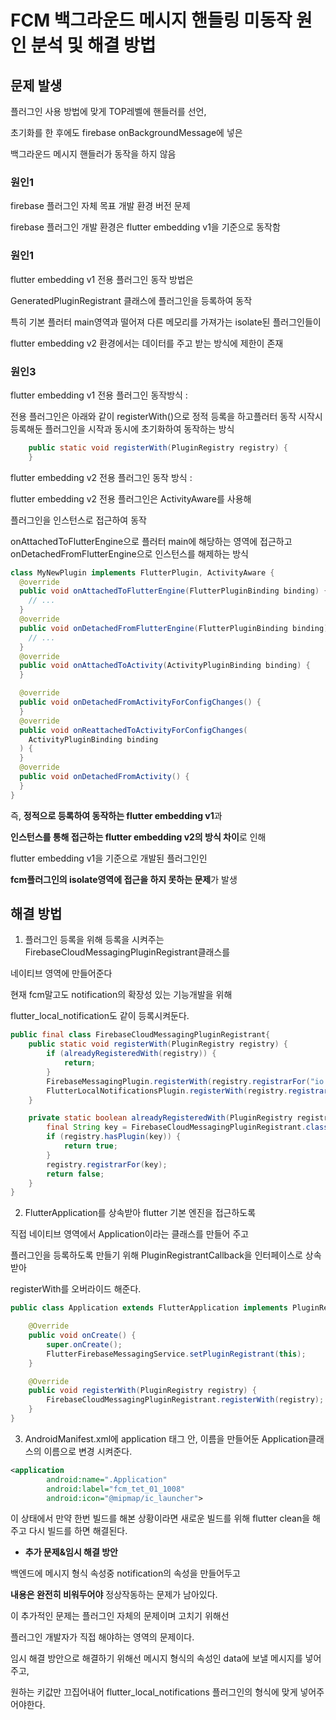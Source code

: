 # FCM 백그라운드 메시지 핸들링 미동작 원인 분석 및 해결 방법

## **문제 발생**

플러그인 사용 방법에 맞게 TOP레벨에 핸들러를 선언,

초기화를 한 후에도 firebase onBackgroundMessage에 넣은

백그라운드 메시지 핸들러가 동작을 하지 않음

### **원인1**

firebase 플러그인 자체 목표 개발 환경 버전 문제

firebase 플러그인 개발 환경은 flutter embedding v1을 기준으로 동작함

### **원인1**

flutter embedding v1 전용 플러그인 동작 방법은

GeneratedPluginRegistrant 클래스에 플러그인을 등록하여 동작

특히 기본 플러터 main영역과 떨어져 다른 메모리를 가져가는 isolate된 플러그인들이

flutter embedding v2 환경에서는 데이터를 주고 받는 방식에 제한이 존재

### **원인3**

flutter embedding v1 전용 플러그인 동작방식 :

전용 플러그인은 아래와 같이 registerWith()으로 정적 등록을 하고플러터 동작 시작시 등록해둔 플러그인을 시작과 동시에 초기화하여 동작하는 방식

```java
    public static void registerWith(PluginRegistry registry) {
    }

```

flutter embedding v2 전용 플러그인 동작 방식 :

flutter embedding v2 전용 플러그인은 ActivityAware를 사용해

플러그인을 인스턴스로 접근하여 동작

onAttachedToFlutterEngine으로 플러터 main에 해당하는 영역에 접근하고 onDetachedFromFlutterEngine으로 인스턴스를 해제하는 방식

```java
class MyNewPlugin implements FlutterPlugin, ActivityAware {
  @override
  public void onAttachedToFlutterEngine(FlutterPluginBinding binding) {
    // ...
  }
  @override
  public void onDetachedFromFlutterEngine(FlutterPluginBinding binding) {
    // ...
  }
  @override
  public void onAttachedToActivity(ActivityPluginBinding binding) {
  }

  @override
  public void onDetachedFromActivityForConfigChanges() {
  }
  @override
  public void onReattachedToActivityForConfigChanges(
    ActivityPluginBinding binding
  ) {
  }
  @override
  public void onDetachedFromActivity() {
  }
}

```

즉, **정적으로 등록하여 동작하는 flutter embedding v1**과

**인스턴스를 통해 접근하는 flutter embedding v2의 방식 차이**로 인해

flutter embedding v1을 기준으로 개발된 플러그인인

**fcm플러그인의 isolate영역에 접근을 하지 못하는 문제**가 발생

## **해결 방법**

1) 플러그인 등록을 위해 등록을 시켜주는 FirebaseCloudMessagingPluginRegistrant클래스를

네이티브 영역에 만들어준다

현재 fcm말고도 notification의 확장성 있는 기능개발을 위해

flutter_local_notification도 같이 등록시켜둔다.

```java
public final class FirebaseCloudMessagingPluginRegistrant{
    public static void registerWith(PluginRegistry registry) {
        if (alreadyRegisteredWith(registry)) {
            return;
        }
        FirebaseMessagingPlugin.registerWith(registry.registrarFor("io.flutter.plugins.firebasemessaging.FirebaseMessagingPlugin"));
        FlutterLocalNotificationsPlugin.registerWith(registry.registrarFor("com.dexterous.flutterlocalnotifications.FlutterLocalNotificationsPlugin"));
    }

    private static boolean alreadyRegisteredWith(PluginRegistry registry) {
        final String key = FirebaseCloudMessagingPluginRegistrant.class.getCanonicalName();
        if (registry.hasPlugin(key)) {
            return true;
        }
        registry.registrarFor(key);
        return false;
    }
}

```

2) FlutterApplication를 상속받아 flutter 기본 엔진을 접근하도록

직접 네이티브 영역에서 Application이라는 클래스를 만들어 주고

플러그인을 등록하도록 만들기 위해 PluginRegistrantCallback을 인터페이스로 상속받아

registerWith를 오버라이드 해준다.

```java
public class Application extends FlutterApplication implements PluginRegistrantCallback {

    @Override
    public void onCreate() {
        super.onCreate();
        FlutterFirebaseMessagingService.setPluginRegistrant(this);
    }

    @Override
    public void registerWith(PluginRegistry registry) {
        FirebaseCloudMessagingPluginRegistrant.registerWith(registry);
    }
}

```

3) AndroidManifest.xml에 application 태그 안, 이름을 만들어둔 Application클래스의 이름으로 변경 시켜준다.

```xml
<application
        android:name=".Application"
        android:label="fcm_tet_01_1008"
        android:icon="@mipmap/ic_launcher">

```

이 상태에서 만약 한번 빌드를 해본 상황이라면 새로운 빌드를 위해 flutter clean을 해주고 다시 빌드를 하면 해결된다.

- **추가 문제&임시 해결 방안**

백엔드에 메시지 형식 속성중 notification의 속성을 만들어두고

**내용은 완전히 비워두어야** 정상작동하는 문제가 남아있다.

이 추가적인 문제는 플러그인 자체의 문제이며 고치기 위해선

플러그인 개발자가 직접 해야하는 영역의 문제이다.

임시 해결 방안으로 해결하기 위해선 메시지 형식의 속성인 data에 보낼 메시지를 넣어주고,

원하는 키값만 끄집어내어 flutter_local_notifications 플러그인의 형식에 맞게 넣어주어야한다.
